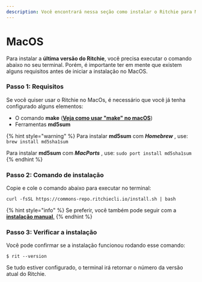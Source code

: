 ```yaml
---
description: Você encontrará nessa seção como instalar o Ritchie para MacOs.
---
```


# MacOS

Para instalar a **última versão do Ritchie**, você precisa executar o comando abaixo no seu terminal. Porém, é importante ter em mente que existem alguns requisitos antes de iniciar a instalação no MacOS.

### Passo 1: Requisitos

Se você quiser usar o Ritchie no MacOs, é necessário que você já tenha configurado alguns elementos:

* O comando **make** \([**Veja como usar "make" no macOS**](https://stackoverflow.com/questions/1469994/using-make-on-os-x)\)
* Ferramentas **md5sum**

{% hint style="warning" %}
Para instalar **md5sum** com _**Homebrew**_ , use: `brew install md5sha1sum`

Para instalar **md5sum** com _**MacPorts**_ , use: `sudo port install md5sha1sum`
{% endhint %}

### Passo 2: Comando de instalação

Copie e cole o comando abaixo para executar no terminal: 

```text
curl -fsSL https://commons-repo.ritchiecli.io/install.sh | bash
```

{% hint style="info" %}
Se preferir, você também pode seguir com a [**instalação manual**.](manual-installation.md)
{% endhint %}

###  Passo 3: Verificar a instalação 

Você pode confirmar se a instalação funcionou rodando esse comando: 

```text
$ rit --version
```

Se tudo estiver configurado, o terminal irá retornar o número da versão atual do Ritchie.

